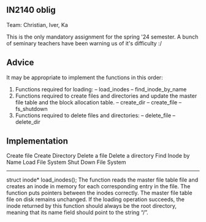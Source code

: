 ## IN2140 oblig

Team: Christian, Iver, Ka

This is the only mandatory assignment for the spring '24 semester. A bunch of seminary teachers have been warning us of it's difficulty :/

## Advice

It may be appropriate to implement the functions in this order:

1. Functions required for loading:
   – load_inodes
   – find_inode_by_name
2. Functions required to create files and directories and update the master file
   table and the block allocation table.
   – create_dir – create_file – fs_shutdown
3. Functions required to delete files and directories:
   – delete_file
   – delete_dir

## Implementation

Create file
Create Directory
Delete a file
Delete a directory
Find Inode by Name
Load File System
Shut Down File System

---

struct inode\* load_inodes();
The function reads the master file table file and creates an inode in memory for each
corresponding entry in the file. The function puts pointers between the inodes correctly.
The master file table file on disk remains unchanged.
If the loading operation succeeds, the inode returned by this function should always be
the root directory, meaning that its name field should point to the string “/”.
